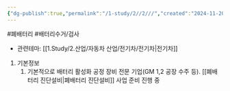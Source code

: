 ```yaml
---
{"dg-publish":true,"permalink":"/1-study/2//2///","created":"2024-11-20T21:02:27.627+09:00","updated":"2025-06-03T20:07:21.399+09:00"}
---
```


#폐배터리 #배터리수거/검사



- 관련테마: [[1.Study/2.산업/자동차 산업/전기차/전기차\|전기차]]


1. 기본정보
	1. 기본적으로 배터리 활성화 공정 장비 전문 기업(GM 1,2 공장 수주 등). [[폐배터리 진단설비\|폐배터리 진단설비]] 사업 준비 진행 중


